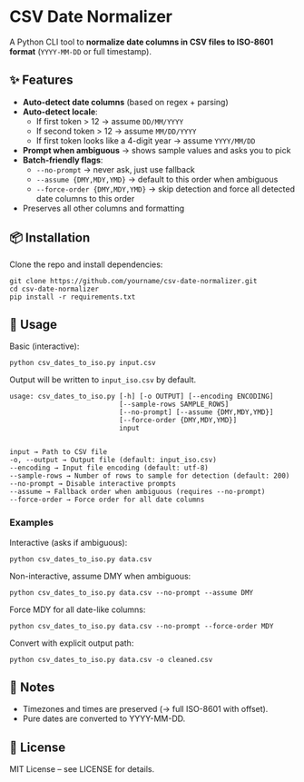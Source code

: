 # CSV Date Normalizer

A Python CLI tool to **normalize date columns in CSV files to ISO-8601 format** (`YYYY-MM-DD` or full timestamp).

## ✨ Features

- **Auto-detect date columns** (based on regex + parsing)
- **Auto-detect locale**:
  - If first token > 12 → assume `DD/MM/YYYY`
  - If second token > 12 → assume `MM/DD/YYYY`
  - If first token looks like a 4-digit year → assume `YYYY/MM/DD`
- **Prompt when ambiguous** → shows sample values and asks you to pick
- **Batch-friendly flags**:
  - `--no-prompt` → never ask, just use fallback
  - `--assume {DMY,MDY,YMD}` → default to this order when ambiguous
  - `--force-order {DMY,MDY,YMD}` → skip detection and force all detected date columns to this order
- Preserves all other columns and formatting

## 📦 Installation

Clone the repo and install dependencies:

    git clone https://github.com/yourname/csv-date-normalizer.git
    cd csv-date-normalizer
    pip install -r requirements.txt

## 🚀 Usage

Basic (interactive):

    python csv_dates_to_iso.py input.csv

Output will be written to `input_iso.csv` by default.

    usage: csv_dates_to_iso.py [-h] [-o OUTPUT] [--encoding ENCODING]
                               [--sample-rows SAMPLE_ROWS]
                               [--no-prompt] [--assume {DMY,MDY,YMD}]
                               [--force-order {DMY,MDY,YMD}]
                               input


    input → Path to CSV file
    -o, --output → Output file (default: input_iso.csv)
    --encoding → Input file encoding (default: utf-8)
    --sample-rows → Number of rows to sample for detection (default: 200)
    --no-prompt → Disable interactive prompts
    --assume → Fallback order when ambiguous (requires --no-prompt)
    --force-order → Force order for all date columns


### Examples

Interactive (asks if ambiguous):

    python csv_dates_to_iso.py data.csv


Non-interactive, assume DMY when ambiguous:

    python csv_dates_to_iso.py data.csv --no-prompt --assume DMY


Force MDY for all date-like columns:

    python csv_dates_to_iso.py data.csv --no-prompt --force-order MDY


Convert with explicit output path:

    python csv_dates_to_iso.py data.csv -o cleaned.csv


## 📝 Notes

* Timezones and times are preserved (→ full ISO-8601 with offset).
* Pure dates are converted to YYYY-MM-DD.

## 📄 License

MIT License – see LICENSE for details.
